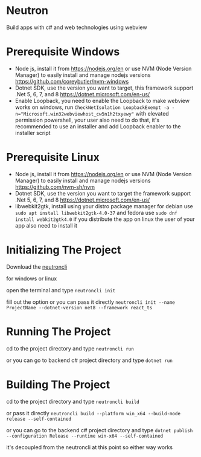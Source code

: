﻿# Neutron
Build apps with c# and web technologies using webview

# Prerequisite Windows
- Node js, install it from https://nodejs.org/en or use NVM (Node Version Manager) to easily install and manage nodejs versions https://github.com/coreybutler/nvm-windows
- Dotnet SDK, use the version you want to target, this framework support .Net 5, 6, 7, and 8 https://dotnet.microsoft.com/en-us/
- Enable Loopback, you need to enable the Loopback to make webview works on windows, run `CheckNetIsolation LoopbackExempt -a -n="Microsoft.win32webviewhost_cw5n1h2txyewy"` with elevated permission powershell, your user also need to do that, it's recommended to use an installer and add Loopback enabler to the installer script 

# Prerequisite Linux
- Node js, install it from https://nodejs.org/en or use NVM (Node Version Manager) to easily install and manage nodejs versions https://github.com/nvm-sh/nvm
- Dotnet SDK, use the version you want to target the framework support .Net 5, 6, 7, and 8 https://dotnet.microsoft.com/en-us/
- libwebkit2gtk, install using your distro package manager for debian use `sudo apt install libwebkit2gtk-4.0-37` and fedora use `sudo dnf install webkit2gtk4.0` if you distribute the app on linux the user of your app also need to install it

# Initializing The Project
Download the [neutroncli](https://github.com/annasajkh/Neutron/releases) 

for windows or linux

open the terminal and type
```neutroncli init```

fill out the option or you can pass it directly
```neutroncli init --name ProjectName --dotnet-version net8 --framework react_ts```

# Running The Project
cd to the project directory and type `neutroncli run`

or you can go to backend c# project directory and type `dotnet run`

# Building The Project
cd to the project directory and type 
```neutroncli build```

or pass it directly 
```neutroncli build --platform win_x64 --build-mode release --self-contained```

or you can go to the backend c# project directory and type
```dotnet publish --configuration Release --runtime win-x64 --self-contained```

it's decoupled from the neutroncli at this point so either way works